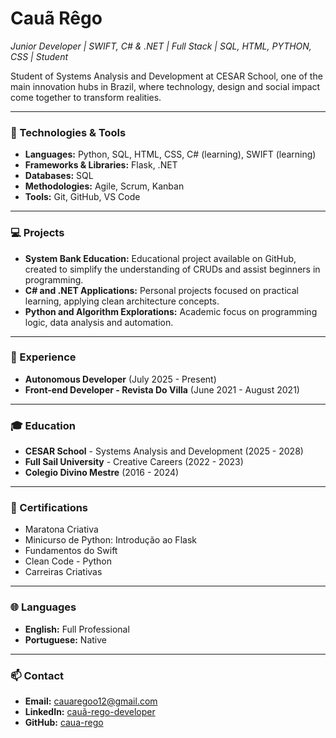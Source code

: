 # Cauã Rêgo

*Junior Developer | SWIFT, C# & .NET | Full Stack | SQL, HTML, PYTHON, CSS | Student*

Student of Systems Analysis and Development at CESAR School, one of the main innovation hubs in Brazil, where technology, design and social impact come together to transform realities.

---

### 🚀 Technologies & Tools

- **Languages:** Python, SQL, HTML, CSS, C# (learning), SWIFT (learning)
- **Frameworks & Libraries:** Flask, .NET
- **Databases:** SQL
- **Methodologies:** Agile, Scrum, Kanban
- **Tools:** Git, GitHub, VS Code

---

### 💻 Projects

- **System Bank Education:** Educational project available on GitHub, created to simplify the understanding of CRUDs and assist beginners in programming.
- **C# and .NET Applications:** Personal projects focused on practical learning, applying clean architecture concepts.
- **Python and Algorithm Explorations:** Academic focus on programming logic, data analysis and automation.

---

### 💼 Experience

- **Autonomous Developer** (July 2025 - Present)
- **Front-end Developer - Revista Do Villa** (June 2021 - August 2021)

---

### 🎓 Education

- **CESAR School** - Systems Analysis and Development (2025 - 2028)
- **Full Sail University** - Creative Careers (2022 - 2023)
- **Colegio Divino Mestre** (2016 - 2024)

---

### 📜 Certifications

- Maratona Criativa
- Minicurso de Python: Introdução ao Flask
- Fundamentos do Swift
- Clean Code - Python
- Carreiras Criativas

---

### 🌐 Languages

- **English:** Full Professional
- **Portuguese:** Native

---

### 📫 Contact

- **Email:** cauaregoo12@gmail.com
- **LinkedIn:** [cauã-rego-developer](https://www.linkedin.com/in/cau%C3%A3-rego-developer)
- **GitHub:** [caua-rego](https://github.com/caua-rego)